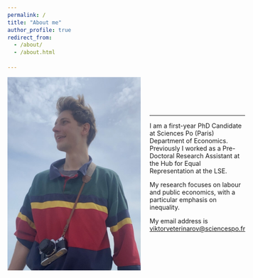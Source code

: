 ```yaml
---
permalink: /
title: "About me"
author_profile: true
redirect_from: 
  - /about/
  - /about.html

---
```

<div style="display: flex; align-items: center;">
  <img src="/images/YoungViktor.JPG" alt="Viktor" style="width: 300px; margin-right: 20px;">
  <div>

---

I am a first-year PhD Candidate at Sciences Po (Paris) Department of Economics. Previously I worked as a Pre-Doctoral Research Assistant at the Hub for Equal Representation at the LSE.

My research focuses on labour and public economics, with a particular emphasis on inequality.

My email address is viktorveterinarov@sciencespo.fr



